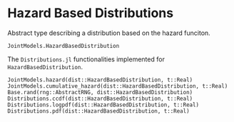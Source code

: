 # Hazard Based Distributions

Abstract type describing a distribution based on the hazard funciton.

```@docs
JointModels.HazardBasedDistribution
```



The `Distributions.jl` functionalities implemented for `HazardBasedDistribution`.

```@docs
JointModels.hazard(dist::HazardBasedDistribution, t::Real)
JointModels.cumulative_hazard(dist::HazardBasedDistribution, t::Real)
Base.rand(rng::AbstractRNG, dist::HazardBasedDistribution)
Distributions.ccdf(dist::HazardBasedDistribution, t::Real)
Distributions.logpdf(dist::HazardBasedDistribution, t::Real)
Distributions.pdf(dist::HazardBasedDistribution, t::Real)
```